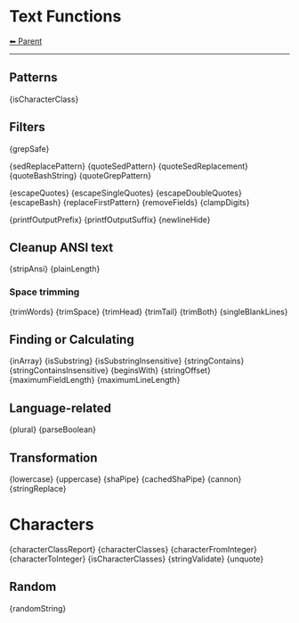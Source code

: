 # Text Functions

<!-- TEMPLATE header 2 -->
[⬅ Parent ](../index.md)
<hr />

## Patterns

{isCharacterClass}

## Filters

{grepSafe}

{sedReplacePattern}
{quoteSedPattern}
{quoteSedReplacement}
{quoteBashString}
{quoteGrepPattern}

{escapeQuotes}
{escapeSingleQuotes}
{escapeDoubleQuotes}
{escapeBash}
{replaceFirstPattern}
{removeFields}
{clampDigits}

{printfOutputPrefix}
{printfOutputSuffix}
{newlineHide}

## Cleanup ANSI text

{stripAnsi}
{plainLength}

### Space trimming

{trimWords}
{trimSpace}
{trimHead}
{trimTail}
{trimBoth}
{singleBlankLines}

## Finding or Calculating

{inArray}
{isSubstring}
{isSubstringInsensitive}
{stringContains}
{stringContainsInsensitive}
{beginsWith}
{stringOffset}
{maximumFieldLength}
{maximumLineLength}

## Language-related

{plural}
{parseBoolean}

## Transformation

{lowercase}
{uppercase}
{shaPipe}
{cachedShaPipe}
{cannon}
{stringReplace}

# Characters

{characterClassReport}
{characterClasses}
{characterFromInteger}
{characterToInteger}
{isCharacterClasses}
{stringValidate}
{unquote}

## Random

{randomString}

